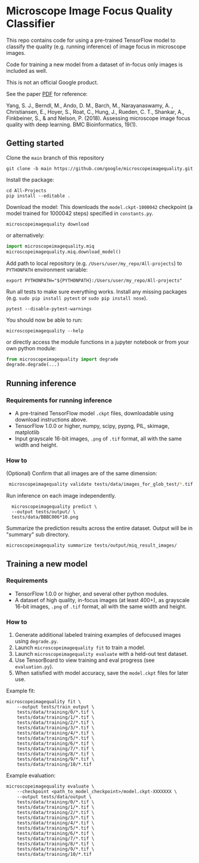 Microscope Image Focus Quality Classifier
============================
This repo contains code for using a pre-trained TensorFlow model to classify the
quality (e.g. running inference) of image focus in microscope images.

Code for training a new model from a dataset of in-focus only images is included
as well.

This is not an official Google product.

See the paper [PDF](http://rdcu.be/I5cE) for reference:

Yang, S. J., Berndl, M., Ando, D. M., Barch, M., Narayanaswamy, A. , Christiansen, E., Hoyer, S., Roat, C., Hung, J., Rueden, C. T., Shankar, A., Finkbeiner, S., & and Nelson, P. (2018). Assessing microscope image focus quality with deep learning. BMC Bioinformatics, 19(1).

Getting started
-------------

Clone the `main` branch of this repository

```
git clone -b main https://github.com/google/microscopeimagequality.git
```

Install the package:

```
cd All-Projects
pip install --editable .
```

Download the model:
This downloads the `model.ckpt-1000042` checkpoint (a model trained
for 1000042 steps) specified in `constants.py`.
```
microscopeimagequality download 
```
or alternatively:
```python
import microscopeimagequality.miq
microscopeimagequality.miq.download_model()
```

Add path to local repository (e.g. `/Users/user/my_repo/All-projects`)
to `PYTHONPATH` environment variable:
```
export PYTHONPATH="${PYTHONPATH}:/Users/user/my_repo/All-projects"
```

Run all tests to make sure everything works. Install any missing
packages (e.g. `sudo pip install pytest` or `sudo pip install nose`).
```
pytest --disable-pytest-warnings
```

You should now be able to run:
```
microscopeimagequality --help
```

or directly access the
module functions in a jupyter notebook or from your own python module:
```python
from microscopeimagequality import degrade
degrade.degrade(...)
```

Running inference
-------------
### Requirements for running inference
* A pre-trained TensorFlow model `.ckpt` files, downloadable using
  download instructions above.
* TensorFlow 1.0.0 or higher, numpy, scipy, pypng, PIL, skimage, matplotlib
* Input grayscale 16-bit images, `.png` of `.tif` format, all with the same
width and height.

### How to

(Optional) Confirm that all images are of the same dimension:
```sh
 microscopeimagequality validate tests/data/images_for_glob_test/*.tif --width 100 --height 100
```

Run inference on each image independently.

```
  microscopeimagequality predict \
  --output tests/output/ \
  tests/data/BBBC006*10.png
```

Summarize the prediction results across the entire dataset. Output will be in
"summary" sub directory.
```
microscopeimagequality summarize tests/output/miq_result_images/
```

Training a new model
----------------

### Requirements
* TensorFlow 1.0.0 or higher, and several other python modules.
* A dataset of high quality, in-focus images (at least 400+), as grayscale 16-bit
images, `.png` of `.tif` format, all with the same width and height.

### How to

1. Generate additional labeled training examples of defocused images using `degrade.py`.
1. Launch `microscopeimagequality fit` to train a model.
1. Launch `microscopeimagequality evaluate` with a held-out test dataset.
1. Use TensorBoard to view training and eval progress (see `evaluation.py`).
1. When satisfied with model accuracy, save the `model.ckpt` files for later use.


Example fit:
```
microscopeimagequality fit \
	--output tests/train_output \
	tests/data/training/0/*.tif \
	tests/data/training/1/*.tif \
	tests/data/training/2/*.tif \
	tests/data/training/3/*.tif \
	tests/data/training/4/*.tif \
	tests/data/training/5/*.tif \
	tests/data/training/6/*.tif \
	tests/data/training/7/*.tif \
	tests/data/training/8/*.tif \
	tests/data/training/9/*.tif \
	tests/data/training/10/*.tif
```
Example evaluation:
```
microscopeimagequality evaluate \
	--checkpoint <path_to_model_checkpoint>/model.ckpt-XXXXXXX \
	--output tests/data/output \
	tests/data/training/0/*.tif \
	tests/data/training/1/*.tif \
	tests/data/training/2/*.tif \
	tests/data/training/3/*.tif \
	tests/data/training/4/*.tif \
	tests/data/training/5/*.tif \
	tests/data/training/6/*.tif \
	tests/data/training/7/*.tif \
	tests/data/training/8/*.tif \
	tests/data/training/9/*.tif \
	tests/data/training/10/*.tif
```


